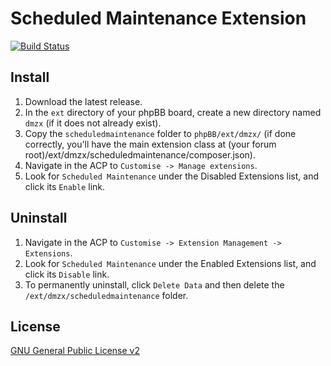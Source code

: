 # Scheduled Maintenance Extension

[![Build Status](https://travis-ci.org/dmzx/Scheduled-Maintenance.svg?branch=master)](https://travis-ci.org/dmzx/Scheduled-Maintenance)

## Install
1. Download the latest release.
2. In the `ext` directory of your phpBB board, create a new directory named `dmzx` (if it does not already exist).
3. Copy the `scheduledmaintenance` folder to `phpBB/ext/dmzx/` (if done correctly, you'll have the main extension class at (your forum root)/ext/dmzx/scheduledmaintenance/composer.json).
4. Navigate in the ACP to `Customise -> Manage extensions`.
5. Look for `Scheduled Maintenance` under the Disabled Extensions list, and click its `Enable` link.

## Uninstall
1. Navigate in the ACP to `Customise -> Extension Management -> Extensions`.
2. Look for `Scheduled Maintenance` under the Enabled Extensions list, and click its `Disable` link.
3. To permanently uninstall, click `Delete Data` and then delete the `/ext/dmzx/scheduledmaintenance` folder.

## License
[GNU General Public License v2](http://opensource.org/licenses/GPL-2.0)
